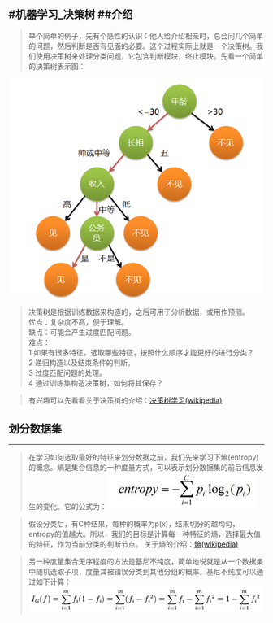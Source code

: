 ﻿#机器学习_决策树
##介绍
--------------------------------
>举个简单的例子，先有个感性的认识：他人给介绍相亲时，总会问几个简单的问题，然后判断是否有见面的必要。这个过程实际上就是一个决策树。我们使用决策树来处理分类问题，它包含判断模块，终止模块。先看一个简单的决策树表示图：

![决策树举例](/images/jiqixuexi/jueceshu_jueceshu.png)

>决策树是根据训练数据来构造的，之后可用于分析数据，或用作预测。<br>
>优点：复杂度不高，便于理解。<br>
>缺点：可能会产生过度匹配问题。<br>
>难点：<br>
>   1 如果有很多特征，选取哪些特征，按照什么顺序才能更好的进行分类？<br>
    2 递归构造以及结束条件的判断。<br>
    3 过度匹配问题的处理。<br>
    4 通过训练集构造决策树，如何将其保存？<br>

>有兴趣可以先看看关于决策树的介绍：[决策树学习(wikipedia)](http://zh.wikipedia.org/wiki/%E5%86%B3%E7%AD%96%E6%A0%91%E5%AD%A6%E4%B9%A0)

## 划分数据集
--------------------------------
>在学习如何选取最好的特征来划分数据之前，我们先来学习下熵(entropy)的概念。熵是集合信息的一种度量方式，可以表示划分数据集的前后信息发生的变化。它的公式为：
>![熵](/images/jiqixuexi/jueceshu_shang.png)

>假设分类后，有C种结果，每种的概率为p(x)，结果切分的越均匀，entropy的值越大。所以，我们的目标是计算每一种特征的熵，选择最大值的特征，作为当前分类的判断节点。
>关于熵的介绍：[熵(wikipedia)](http://zh.wikipedia.org/wiki/%E4%BF%A1%E6%81%AF%E7%86%B5)

>另一种度量集合无序程度的方法是基尼不纯度，简单地说就是从一个数据集中随机选取子项，度量其被错误分类到其他分组的概率。基尼不纯度可以通过如下计算：
>![基尼不纯度](/images/jiqixuexi/jueceshu_jini.PNG)



